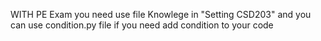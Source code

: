 WITH PE Exam you need use file Knowlege in "Setting CSD203" and you can use condition.py file if you need add condition to your code
